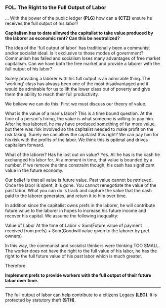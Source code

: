 
### FOL. The Right to the Full Output of Labor


... With the power of the public ledger **(PLG)** how can a **(CTZ)** ensure he receives the full output of his labor?

**Capitalism has to date allowed the capitalist to take value produced by the laborer as economic rent?  Can this be neutralized?**

The idea of the 'full output of labor' has traditionally been a communist and/or socialist ideal. Is it exclusive to those modes of government?  Communism has failed and socialism loses many advantages of free market capitalism.  Can we have both the free market and provide a laborer with the full output of his labor?

Surely providing a laborer with his full output is an admirable thing.  The 'working' class has always been one of the most disadvantaged and it would be admirable for us to lift the lower class out of poverty and give them the ability to reach their full productivity.

We believe we can do this.  First we must discuss our theory of value.

What is the value of a man's labor?  This is a time bound question.  At the time of a person's hiring, the value is what someone is willing to pay him.  After he has labored, he may have produced something of far more value, but there was risk involved so the capitalist needed to make profit on the risk taking.  Surely we can allow the capitalist this right?  We can pay him for his risk with the profits of the labor.  We think this is optimal and drives capitalism forward.

What of the laborer? Has he lost out on value?  Yes.  All he has is the cash he exchanged his labor for.  At a moment in time, that value is bounded by a number.  If we remove the time constraint though, his cash has significant value in the future economy.

Our belief is that all value is future value.  Past value cannot be retrieved.  Once the labor is spent, it is gone.  You cannot renegotiate the value of the past labor. What you can do is track and capture the value that the cash paid to the laborer generates, and return it to him over time.

In addition since the capitalist owns prefs in the laborer, he will contribute future value to the laborer in hopes to increase his future income and recover his capital.  We assume the following inequality:

Value of Labor At the time of Labor < Sum(Future value of payment received from prefs) + Sum(Goodwill value given to the laborer by pref owners)

In this way, the communist and socialist thinkers were thinking TOO SMALL.  The worker does not have the right to the full value of his labor, he has the right to the full future value of his past labor which is much greater.

Therefore:

**Implement prefs to provide workers with the full output of their future labor over time.**

----------

The full output of labor can help contribute to a citizens Legacy **(LEG)**. It is protected by statutory theft **(STH)**.

<div style='display:none;' markdown="1">
\newpage



